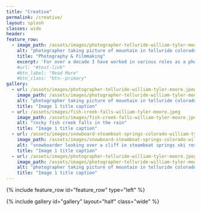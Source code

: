 ```yaml
---
title: "Creative"
permalink: /creative/
layout: splash
classes: wide
header:
feature_row:
  - image_path: /assets/images/photographer-telluride-william-tyler-moore.jpeg
    alt: "photographer taking picture of mountain in telluride colorado"
    title: "Photography & Filmmaking"
    excerpt: 'For over a decade I have worked in various roles as a photographer and videographer creating engaging content to help businesses and brands connect with customers. My favorite projects have been capturing outdoor adventures and action sports such as skiing and mountain biking for ski and bike shops, action sports films, and product manufacturers.  I am also a FAA certified drone pilot, which has enabled me to bring unique perspectives to my work. My goal is to create art that tells a story and will inspire others to go out into nature and have an adventure of their own. '
    #url: "#test-link"
    #btn_label: "Read More"
    #btn_class: "btn--primary"
gallery:
  - url: /assets/images/photographer-telluride-william-tyler-moore.jpeg
    image_path: /assets/images/photographer-telluride-william-tyler-moore.jpeg
    alt: "photographer taking picture of mountain in telluride colorado"
    title: "Image 1 title caption"
  - url: /assets/images/fish-creek-falls-william-tyler-moore.jpeg
    image_path: /assets/images/fish-creek-falls-william-tyler-moore.jpeg
    alt: "rocky fish creek falls in the rain"
    title: "Image 1 title caption"
  - url: /assets/images/snowboard-steamboat-springs-colorado-william-tyler-moore.jpeg
    image_path: /assets/images/snowboard-steamboat-springs-colorado-william-tyler-moore.jpeg
    alt: "snowboarder looking over a cliff in steamboat springs ski resort"
    title: "Image 1 title caption"
  - url: /assets/images/photographer-telluride-william-tyler-moore.jpeg
    image_path: /assets/images/photographer-telluride-william-tyler-moore.jpeg
    alt: "photographer taking picture of mountain in telluride colorado"
    title: "Image 1 title caption"  
---
```


{% include feature_row id="feature_row" type="left" %}

{% include gallery id="gallery" layout="half" class="wide" %}
